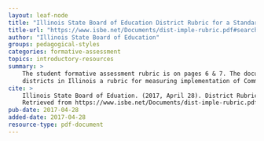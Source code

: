 ```yaml
---
layout: leaf-node
title: "Illinois State Board of Education District Rubric for a Standards Based Implementation System"
title-url: "https://www.isbe.net/Documents/dist-imple-rubric.pdf#search=da%20form%20asmt%20chart%20pdf"
author: "Illinois State Board of Education"
groups: pedagogical-styles
categories: formative-assessment
topics: introductory-resources
summary: >
    The student formative assessment rubric is on pages 6 & 7. The document provides school
    districts in Illinois a rubric for measuring implementation of Common Core standards.
cite: >
    Illinois State Board of Eduation. (2017, April 28). District Rubric for a Standards Based Implementation System.
    Retrieved from https://www.isbe.net/Documents/dist-imple-rubric.pdf#search=da%20form%20asmt%20chart%20pdf
pub-date: 2017-04-28
added-date: 2017-04-28
resource-type: pdf-document
---
```

